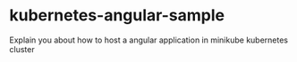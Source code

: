 # kubernetes-angular-sample
Explain you about how to host a angular application in minikube kubernetes cluster
